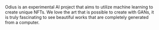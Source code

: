 Odius is an experimental AI project that aims to utilize machine learning to create unique NFTs. We love the art that is possible to create with GANs, it is truly fascinating to see beautiful works that are completely generated from a computer.

